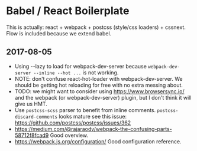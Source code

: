 # Babel / React Boilerplate

This is actually: react + webpack + postcss (style/css loaders) + cssnext.
Flow is included because we extend babel.

## 2017-08-05
- Using --lazy to load for webpack-dev-server because
  `webpack-dev-server --inline --hot ...` is not working.
- NOTE: don't confuse react-hot-loader with webpack-dev-server.
  We should be getting hot reloading for free with no extra
  messing about.
- TODO: we might want to consider using https://www.browsersync.io/
  and the webpack (or webpack-dev-server) plugin, but
  I don't think it will give us HMT.
- Use `postcss-scss` parser to benefit from inline comments.
  `postcss-discard-comments` looks mature see this issue:
  https://github.com/postcss/postcss/issues/362
- https://medium.com/@rajaraodv/webpack-the-confusing-parts-58712f8fcad9
  Good overview.
- https://webpack.js.org/configuration/
  Good configuration reference.
